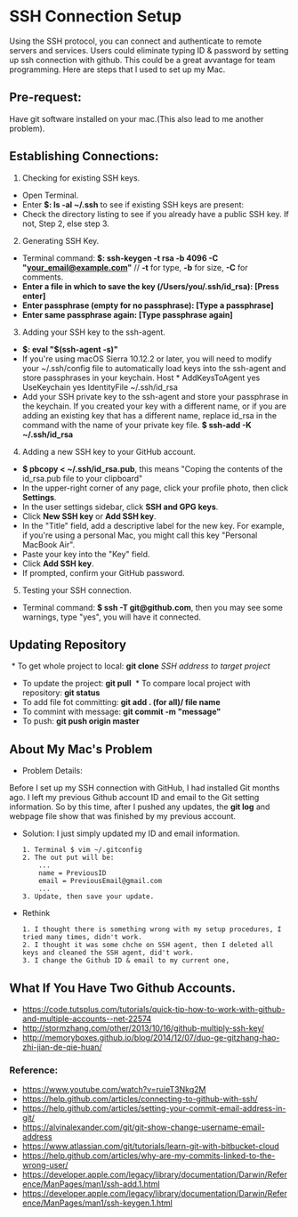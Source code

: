 # SSH Connection Setup
Using the SSH protocol, you can connect and authenticate to remote servers and services. Users could eliminate typing ID & password by setting up ssh connection with github. This could be a great avvantage for team programming. Here are steps that I used to set up my Mac.

## Pre-request:
Have git software installed on your mac.(This also lead to me another problem).

## Establishing Connections:

1. Checking for existing SSH keys.
  * Open Terminal.
  * Enter __$: ls -al ~/.ssh__ to see if existing SSH keys are present:
  * Check the directory listing to see if you already have a public SSH key. If not, Step 2, else step 3.

2. Generating SSH Key.
  * Terminal command: __$: ssh-keygen -t rsa -b 4096 -C "your_email@example.com"__ //
    __-t__ for type, __-b__ for size, __-C__ for comments.
  * __Enter a file in which to save the key (/Users/you/.ssh/id_rsa): [Press enter]__
  * __Enter passphrase (empty for no passphrase): [Type a passphrase]__
  * __Enter same passphrase again: [Type passphrase again]__
  
3. Adding your SSH key to the ssh-agent.
  * __$: eval "$(ssh-agent -s)"__
  * If you're using macOS Sierra 10.12.2 or later, you will need to modify your ~/.ssh/config file to automatically load keys into the ssh-agent and store passphrases in your keychain.
        Host *
         AddKeysToAgent yes
         UseKeychain yes
         IdentityFile ~/.ssh/id_rsa
  * Add your SSH private key to the ssh-agent and store your passphrase in the keychain. If you created your key with a different name, or if you are adding an existing key that has a different name, replace id_rsa in the command with the name of your private key file.
    __$ ssh-add -K ~/.ssh/id_rsa__
4. Adding a new SSH key to your GitHub account.
  * __$ pbcopy < ~/.ssh/id_rsa.pub__, this means "Coping the contents of the id_rsa.pub file to your clipboard"
  * In the upper-right corner of any page, click your profile photo, then click __Settings__.
  * In the user settings sidebar, click __SSH and GPG keys__.
  * Click __New SSH key__ or __Add SSH key__.
  * In the "Title" field, add a descriptive label for the new key. For example, if you're using a personal Mac, you might call this key "Personal MacBook Air".
  * Paste your key into the "Key" field.
  * Click __Add SSH key__.
  * If prompted, confirm your GitHub password.
5. Testing your SSH connection.
  * Terminal command: __$ ssh -T git@github.com__, then you may see some warnings, type "yes", you will have it connected.

## Updating Repository

  * To get whole project to local: __git clone__ _SSH address to target project_
  * To update the project: __git pull__
  * To compare local project with repository: __git status__
  * To add file fot committing: __git add . (for all)/ file name__
  * To commint with message: __git commit -m "message"__
  * To push: __git push origin master__
  
## About My Mac's Problem
  * Problem Details: 
  
  Before I set up my SSH connection with GitHub, I had installed Git months ago. I left my previous Github account ID and email to the Git setting information. So by this time, after I pushed any updates, the __git log__ and webpage file show that was finished by my previous account.

  * Solution: I just simply updated my ID and email information.
  
        1. Terminal $ vim ~/.gitconfig
        2. The out put will be:
            ...
            name = PreviousID
            email = PreviousEmail@gmail.com
            ...
        3. Update, then save your update.
        
  * Rethink
  
        1. I thought there is something wrong with my setup procedures, I tried many times, didn't work.
        2. I thought it was some chche on SSH agent, then I deleted all keys and cleaned the SSH agent, did't work.
        3. I change the Github ID & email to my current one,

## What If You Have Two Github Accounts.
  * https://code.tutsplus.com/tutorials/quick-tip-how-to-work-with-github-and-multiple-accounts--net-22574
  * http://stormzhang.com/other/2013/10/16/github-multiply-ssh-key/
  * http://memoryboxes.github.io/blog/2014/12/07/duo-ge-gitzhang-hao-zhi-jian-de-qie-huan/
  
### Reference: 
  * https://www.youtube.com/watch?v=ruieT3Nkg2M
  * https://help.github.com/articles/connecting-to-github-with-ssh/
  * https://help.github.com/articles/setting-your-commit-email-address-in-git/
  * https://alvinalexander.com/git/git-show-change-username-email-address
  * https://www.atlassian.com/git/tutorials/learn-git-with-bitbucket-cloud
  * https://help.github.com/articles/why-are-my-commits-linked-to-the-wrong-user/
  * https://developer.apple.com/legacy/library/documentation/Darwin/Reference/ManPages/man1/ssh-add.1.html
  * https://developer.apple.com/legacy/library/documentation/Darwin/Reference/ManPages/man1/ssh-keygen.1.html
  
